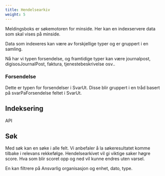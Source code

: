 ```yaml
---
title: Hendelsearkiv
weight: 5
---
```


Meldingsboks er søkemotoren for minside.
Her kan en indexservere data som skal vises på minside.

Data som indexeres kan være av forskjellige typer og er gruppert i en samling.

Nå har vi typen forsendelse, og framtidige typer kan være journalpost, digisosJournalPost, faktura, tjenestebeskrivelse osv..

### Forsendelse

Dette er typen for forsendelser i SvarUt. Disse blir gruppert i en tråd basert på svarPaForsendelse feltet i SvarUt.

### 


## Indeksering
API

## Søk

Med søk kan en søke i alle felt. Vi anbefaler å la søkeresultatet komme tilbake i relevans rekkefølge. 
Hendelsearkivet vil gi viktige saker høgre score. Hva som blir scoret opp og ned vil kunne endres uten varsel.

En kan filtrere på Ansvarlig organisasjon og enhet, dato, type.  